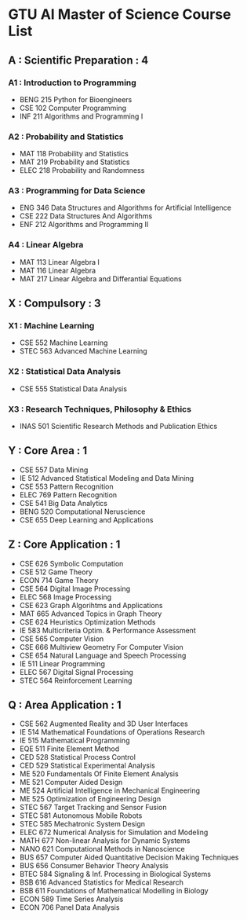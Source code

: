 # GTU AI Master of Science Course List

## A : Scientific Preparation : 4
### A1 : Introduction to Programming 
* BENG 215 Python for Bioengineers
* CSE 102 Computer Programming
* INF 211 Algorithms and Programming I
### A2 : Probability and Statistics 
* MAT 118 Probability and Statistics
* MAT 219 Probability and Statistics
* ELEC 218 Probability and Randomness
### A3 : Programming for Data Science 
* ENG 346 Data Structures and Algorithms for Artificial Intelligence
* CSE 222 Data Structures And Algorithms
* ENF 212 Algorithms and Programming II
### A4 : Linear Algebra 
* MAT 113 Linear Algebra I
* MAT 116 Linear Algebra
* MAT 217 Linear Algebra and Differantial Equations

## X : Compulsory : 3
### X1 : Machine Learning 
* CSE 552 Machine Learning
* STEC 563 Advanced Machine Learning
### X2 : Statistical Data Analysis 
* CSE 555 Statistical Data Analysis
### X3 : Research Techniques, Philosophy & Ethics 
* INAS 501 Scientific Research Methods and Publication Ethics

## Y : Core Area : 1 
* CSE 557 Data Mining
* IE 512 Advanced Statistical Modeling and Data Mining
* CSE 553 Pattern Recognition
* ELEC 769 Pattern Recognition
* CSE 541 Big Data Analytics
* BENG 520 Computational Neruscience
* CSE 655 Deep Learning and Applications

## Z : Core Application : 1
* CSE 626 Symbolic Computation
* CSE 512 Game Theory
* ECON 714 Game Theory
* CSE 564 Digital Image Processing
* ELEC 568 Image Processing
* CSE 623 Graph Algorihtms and Applications
* MAT 665 Advanced Topics in Graph Theory
* CSE 624 Heuristics Optimization Methods
* IE 583 Multicriteria Optim. & Performance Assessment
* CSE 565 Computer Vision
* CSE 666 Multiview Geometry For Computer Vision
* CSE 654 Natural Language and Speech Processing
* IE 511 Linear Programming
* ELEC 567 Digital Signal Processing
* STEC 564 Reinforcement Learning

## Q : Area Application : 1
* CSE 562 Augmented Reality and 3D User Interfaces
* IE 514 Mathematical Foundations of Operations Research
* IE 515 Mathematical Programming
* EQE 511 Finite Element Method
* CED 528 Statistical Process Control
* CED 529 Statistical Experimental Analysis
* ME 520 Fundamentals Of Finite Element Analysis
* ME 521 Computer Aided Design
* ME 524 Artificial Intelligence in Mechanical Engineering
* ME 525 Optimization of Engineering Design
* STEC 567 Target Tracking and Sensor Fusion
* STEC 581 Autonomous Mobile Robots
* STEC 585 Mechatronic System Design
* ELEC 672 Numerical Analysis for Simulation and Modeling
* MATH 677 Non-linear Analysis for Dynamic Systems
* NANO 621 Computational Methods in Nanoscience
* BUS 657 Computer Aided Quantitative Decision Making Techniques 
* BUS 656 Consumer Behavior Theory Analysis
* BTEC 584 Signaling & Inf. Processing in Biological Systems
* BSB 616 Advanced Statistics for Medical Research
* BSB 611 Foundations of Mathematical Modelling in Biology
* ECON 589 Time Series Analysis
* ECON 706 Panel Data Analysis